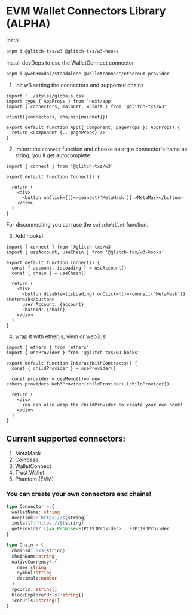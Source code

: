 # EVM Wallet Connectors Library (ALPHA)

install

```sh
pnpm i @glitch-txs/w3 @glitch-txs/w3-hooks
```

install devDeps to use the WalletConnect connector
```sh
pnpm i @web3modal/standalone @walletconnect/ethereum-provider
```

1. Init w3 setting the connectors and supported chains
```tsx
import '../styles/globals.css'
import type { AppProps } from 'next/app'
import { connectors, mainnet, w3init } from '@glitch-txs/w3'

w3init({connectors, chains:[mainnet]})

export default function App({ Component, pageProps }: AppProps) {
  return <Component {...pageProps} />
}
```

2. Import the `connect` function and choose as arg a connector's name as string, you'll get autocomplete:
```tsx
import { connect } from '@glitch-txs/w3'

export default function Connect() {
  
  return (
    <div>
      <button onClick={()=>connect('MetaMask')} >MetaMask</button>
    </div>
  )
}
```
For disconnecting you can use the `switchWallet` function.

3. Add hooks!
```tsx
import { connect } from '@glitch-txs/w3'
import { useAccount, useChain } from '@glitch-txs/w3-hooks'

export default function Connect() {
  const { account, isLoading } = useAccount()
  const { chain } = useChain()
  
  return (
    <div>
      <button disable={isLoading} onClick={()=>connect('MetaMask')} >MetaMask</button>
      user Account: {account}
      ChainId: {chain}
    </div>
  )
}
```

4. wrap it with ether.js, viem or web3.js!
```tsx
import { ethers } from 'ethers'
import { useProvider } from '@glitch-txs/w3-hooks'

export default function InteractWithContracts() {
  const { childProvider } = useProvider()

  const provider = useMemo(()=> new ethers.providers.Web3Provider(childProvider),[childProvider])
  
  return (
    <div>
      You can also wrap the childProvider to create your own hook!
    </div>
  )
}
```

## Current supported connectors:
1. MetaMask
2. Coinbase
3. WalletConnect
4. Trust Wallet
5. Phantom (EVM)

### You can create your own connectors and chains!

```ts
type Connector = {
  walletName: string
  deeplink?:`https://${string}`
  install?:`https://${string}`
  getProvider:()=> Promise<EIP1193Provider> | EIP1193Provider
}

type Chain = {
  chainId:`0x${string}`
  chainName:string
  nativeCurrency?:{
    name:string
    symbol:string
    decimals:number
  }
  rpcUrls: string[]
  blockExplorerUrls?:string[]
  iconUrls?:string[]
}
```

